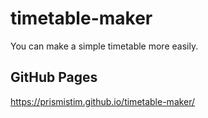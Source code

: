 # timetable-maker
You can make a simple timetable more easily.

## GitHub Pages
https://prismistim.github.io/timetable-maker/
